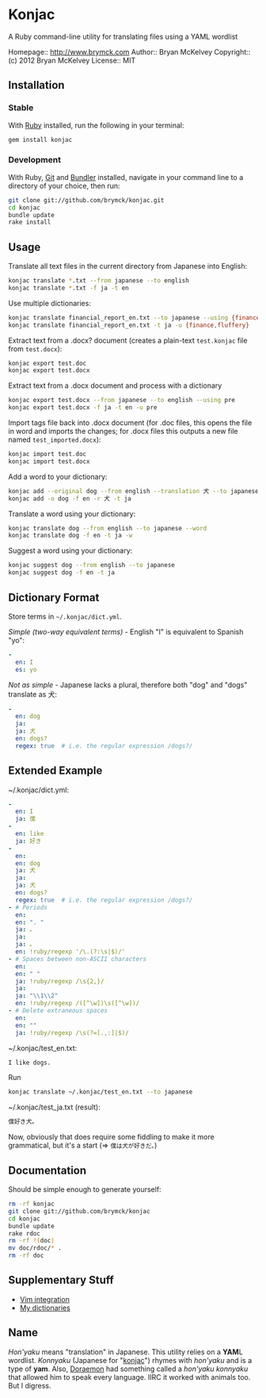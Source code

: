 Konjac
======

A Ruby command-line utility for translating files using a YAML wordlist

Homepage::      http://www.brymck.com
Author::        Bryan McKelvey
Copyright::     (c) 2012 Bryan McKelvey
License::       MIT

Installation
------------

### Stable

With [Ruby](http://www.ruby-lang.org/en/downloads/) installed, run the
following in your terminal:

```bash
gem install konjac
```

### Development

With Ruby, [Git](http://help.github.com/set-up-git-redirect) and
[Bundler](http://gembundler.com/) installed, navigate in your command line to a
directory of your choice, then run:

```bash
git clone git://github.com/brymck/konjac.git
cd konjac
bundle update
rake install
```

Usage
-----

Translate all text files in the current directory from Japanese into English:

```bash
konjac translate *.txt --from japanese --to english
konjac translate *.txt -f ja -t en
```

Use multiple dictionaries:

```bash
konjac translate financial_report_en.txt --to japanese --using {finance,fluffery}
konjac translate financial_report_en.txt -t ja -u {finance,fluffery}
```

Extract text from a .docx? document (creates a plain-text `test.konjac`
file from `test.docx`):

```bash
konjac export test.doc
konjac export test.docx
```

Extract text from a .docx document and process with a dictionary

```bash
konjac export test.docx --from japanese --to english --using pre
konjac export test.docx -f ja -t en -u pre
```

Import tags file back into .docx document (for .doc files, this opens the file
in word and imports the changes; for .docx files this outputs a new file named
`test_imported.docx`):

```bash
konjac import test.doc
konjac import test.docx
```

Add a word to your dictionary:

```bash
konjac add --original dog --from english --translation 犬 --to japanese
konjac add -o dog -f en -r 犬 -t ja
```

Translate a word using your dictionary:

```bash
konjac translate dog --from english --to japanese --word
konjac translate dog -f en -t ja -w
```

Suggest a word using your dictionary:

```bash
konjac suggest dog --from english --to japanese
konjac suggest dog -f en -t ja
```

Dictionary Format
-----------------

Store terms in `~/.konjac/dict.yml`.

_Simple (two-way equivalent terms)_ - English "I" is equivalent to Spanish
"yo":

```yml
-
  en: I
  es: yo
```

_Not as simple_ - Japanese lacks a plural, therefore both "dog" and "dogs"
translate as 犬:

```yml
-
  en: dog
  ja:
  ja: 犬
  en: dogs?
  regex: true  # i.e. the regular expression /dogs?/
```

Extended Example
----------------

~/.konjac/dict.yml:

```yml
-
  en: I
  ja: 僕
-
  en: like
  ja: 好き
-
  en:
  en: dog
  ja: 犬
  ja:
  ja: 犬
  en: dogs?
  regex: true  # i.e. the regular expression /dogs?/
- # Periods
  en:
  en: ". "
  ja: 。
  ja:
  ja: 。
  en: !ruby/regexp '/\.(?:\s|$)/'
- # Spaces between non-ASCII characters
  en:
  en: " "
  ja: !ruby/regexp /\s{2,}/
  ja:
  ja: "\\1\\2"
  en: !ruby/regexp /([^\w])\s([^\w])/
- # Delete extraneous spaces
  en:
  en: ""
  ja: !ruby/regexp /\s(?=[.,:]|$)/
```

~/.konjac/test_en.txt:

```bash
I like dogs.
```

Run

```bash
konjac translate ~/.konjac/test_en.txt --to japanese
```

~/.konjac/test_ja.txt (result):

```bash
僕好き犬。
```

Now, obviously that does require some fiddling to make it more grammatical, but
it's a start (=> `僕は犬が好きだ。`)

Documentation
-------------

Should be simple enough to generate yourself:

```bash
rm -rf konjac
git clone git://github.com/brymck/konjac
cd konjac
bundle update
rake rdoc
rm -rf !(doc)
mv doc/rdoc/* .
rm -rf doc
```

Supplementary Stuff
-------------------

  * [Vim integration](https://github.com/brymck/konjac_vim)
  * [My dictionaries](https://github.com/brymck/konjac_yml)

Name
----

_Hon'yaku_ means "translation" in Japanese. This utility relies on a
**YAM**L wordlist. _Konnyaku_ (Japanese for
"[konjac](http://en.wikipedia.org/wiki/Konjac)") rhymes with _hon'yaku_
and is a type of **yam**. Also,
[Doraemon](http://en.wikipedia.org/wiki/Doraemon) had something called a
_hon'yaku konnyaku_ that allowed him to speak every language. IIRC it
worked with animals too. But I digress.
